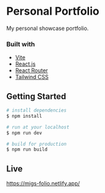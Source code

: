 # Personal Portfolio

My personal showcase portfolio.

### Built with

- [Vite](https://vitejs.dev/)
- [React.js](https://react.dev/)
- [React Router](https://reactrouter.com/en/main)
- [Tailwind CSS](https://tailwindcss.com/)

## Getting Started

```bash
# install dependencies
$ npm install

# run at your localhost
$ npm run dev

# build for production
$ npm run build
```

## Live

https://migs-folio.netlify.app/
